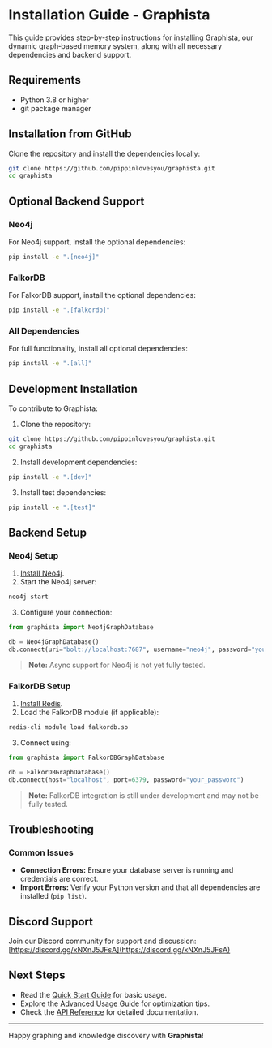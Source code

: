 # Installation Guide - Graphista

This guide provides step-by-step instructions for installing Graphista, our dynamic graph‑based memory system, along with all necessary dependencies and backend support.

## Requirements

- Python 3.8 or higher
- git package manager

## Installation from GitHub

Clone the repository and install the dependencies locally:

~~~bash
git clone https://github.com/pippinlovesyou/graphista.git
cd graphista
~~~

## Optional Backend Support

### Neo4j
For Neo4j support, install the optional dependencies:
~~~bash
pip install -e ".[neo4j]"
~~~

### FalkorDB
For FalkorDB support, install the optional dependencies:
~~~bash
pip install -e ".[falkordb]"
~~~

### All Dependencies
For full functionality, install all optional dependencies:
~~~bash
pip install -e ".[all]"
~~~

## Development Installation

To contribute to Graphista:

1. Clone the repository:
~~~bash
git clone https://github.com/pippinlovesyou/graphista.git
cd graphista
~~~
2. Install development dependencies:
~~~bash
pip install -e ".[dev]"
~~~
3. Install test dependencies:
~~~bash
pip install -e ".[test]"
~~~

## Backend Setup

### Neo4j Setup
1. [Install Neo4j](https://neo4j.com/docs/operations-manual/current/installation/).
2. Start the Neo4j server:
~~~bash
neo4j start
~~~
3. Configure your connection:
~~~python
from graphista import Neo4jGraphDatabase

db = Neo4jGraphDatabase()
db.connect(uri="bolt://localhost:7687", username="neo4j", password="your_password")
~~~

> **Note:** Async support for Neo4j is not yet fully tested.

### FalkorDB Setup
1. [Install Redis](https://redis.io/docs/getting-started/).
2. Load the FalkorDB module (if applicable):
~~~bash
redis-cli module load falkordb.so
~~~
3. Connect using:
~~~python
from graphista import FalkorDBGraphDatabase

db = FalkorDBGraphDatabase()
db.connect(host="localhost", port=6379, password="your_password")
~~~

> **Note:** FalkorDB integration is still under development and may not be fully tested.

## Troubleshooting

### Common Issues
- **Connection Errors:** Ensure your database server is running and credentials are correct.
- **Import Errors:** Verify your Python version and that all dependencies are installed (`pip list`).

## Discord Support

Join our Discord community for support and discussion:
[https://discord.gg/xNXnJ5JFsA](https://discord.gg/xNXnJ5JFsA)

## Next Steps

- Read the [Quick Start Guide](quickstart.md) for basic usage.
- Explore the [Advanced Usage Guide](advanced_usage.md) for optimization tips.
- Check the [API Reference](api_reference.md) for detailed documentation.

---

Happy graphing and knowledge discovery with **Graphista**!
